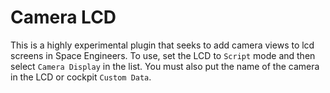 # Camera LCD
This is a highly experimental plugin that seeks to add camera views to lcd screens in Space Engineers. To use, set the LCD to `Script` mode and then select `Camera Display` in the list. You must also put the name of the camera in the LCD or cockpit `Custom Data`.
